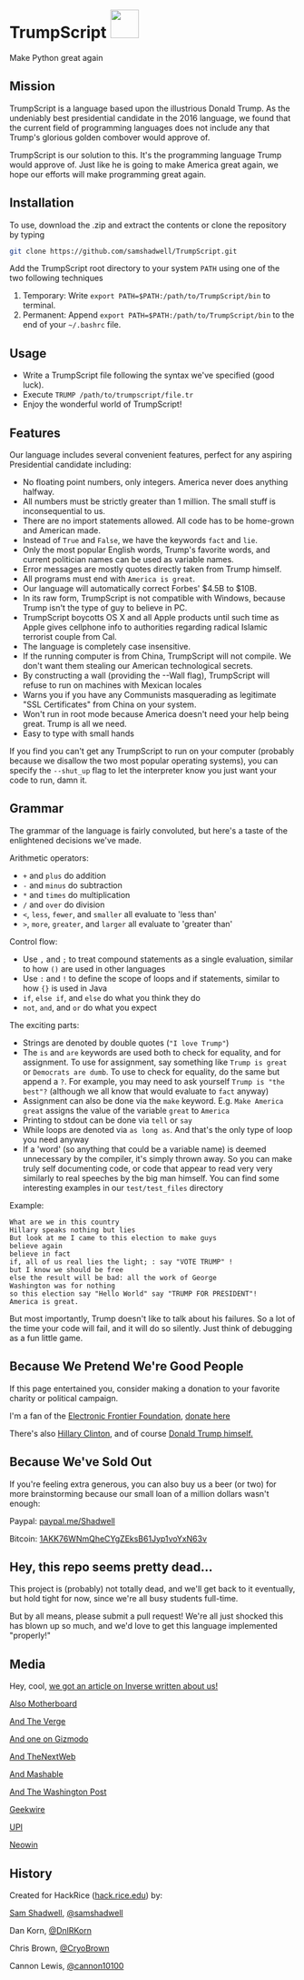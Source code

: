 # TrumpScript <img src="https://raw.github.com/samshadwell/TrumpScript/master/TrumpScript.jpg" width="50px" height="50px" />
Make Python great again

## Mission
TrumpScript is a language based upon the illustrious Donald Trump. As the undeniably best presidential candidate in the 2016 language, we found that the current field of programming languages does not include any that Trump's glorious golden combover would approve of.

TrumpScript is our solution to this. It's the programming language Trump would approve of. Just like he is going to make America great again, we hope our efforts will make programming great again.

## Installation
To use, download the .zip and extract the contents or clone the repository by typing

```bash
git clone https://github.com/samshadwell/TrumpScript.git
```

Add the TrumpScript root directory to your system `PATH` using one of the two following techniques

1. Temporary: Write `export PATH=$PATH:/path/to/TrumpScript/bin` to terminal.
2. Permanent: Append `export PATH=$PATH:/path/to/TrumpScript/bin` to the end of your `~/.bashrc` file.

## Usage
* Write a TrumpScript file following the syntax we've specified (good luck).
* Execute `TRUMP /path/to/trumpscript/file.tr`
* Enjoy the wonderful world of TrumpScript!

## Features
Our language includes several convenient features, perfect for any aspiring Presidential candidate including:
* No floating point numbers, only integers. America never does anything halfway.
* All numbers must be strictly greater than 1 million. The small stuff is inconsequential to us.
* There are no import statements allowed. All code has to be home-grown and American made.
* Instead of `True` and `False`, we have the keywords `fact` and `lie`.
* Only the most popular English words, Trump's favorite words, and current politician names can be used as variable names.
* Error messages are mostly quotes directly taken from Trump himself.
* All programs must end with `America is great`.
* Our language will automatically correct Forbes' $4.5B to $10B.
* In its raw form, TrumpScript is not compatible with Windows, because Trump isn't the type of guy to believe in PC.
* TrumpScript boycotts OS X and all Apple products  until such time as Apple gives cellphone info to authorities regarding radical Islamic terrorist couple from Cal.
* The language is completely case insensitive.
* If the running computer is from China, TrumpScript will not compile. We don't want them stealing our American technological secrets.
* By constructing a wall (providing the --Wall flag), TrumpScript will refuse to run on machines with Mexican locales
* Warns you if you have any Communists masquerading as legitimate "SSL Certificates" from China on your system.
* Won't run in root mode because America doesn't need your help being great. Trump is all we need.
* Easy to type with small hands

If you find you can't get any TrumpScript to run on your computer (probably because we disallow the two most popular operating systems), you can specify the `--shut_up` flag to let the interpreter know you just want your code to run, damn it.

## Grammar
The grammar of the language is fairly convoluted, but here's a taste of the enlightened decisions we've made.

Arithmetic operators:
* `+` and `plus` do addition
* `-` and `minus` do subtraction
* `*` and `times` do multiplication
* `/` and `over` do division
* `<`, `less`, `fewer`, and `smaller` all evaluate to 'less than'
* `>`, `more`, `greater`, and `larger` all evaluate to 'greater than'

Control flow:
* Use `,` and `;` to treat compound statements as a single evaluation, similar to how `()` are used in other languages
* Use `:` and `!` to define the scope of loops and if statements, similar to how `{}` is used in Java
* `if`, `else if`, and `else` do what you think they do
* `not`, `and`, and `or` do what you expect

The exciting parts:
* Strings are denoted by double quotes (`"I love Trump"`)
* The `is` and `are` keywords are used both to check for equality, and for assignment. To use for assignment, say something like `Trump is great` or `Democrats are dumb`. To use to check for equality, do the same but append a `?`. For example, you may need to ask yourself `Trump is "the best"?` (although we all know that would evaluate to `fact` anyway)
* Assignment can also be done via the `make` keyword. E.g. `Make America great` assigns the value of the variable `great` to `America`
* Printing to stdout can be done via `tell` or `say`
* While loops are denoted via `as long as`. And that's the only type of loop you need anyway
* If a 'word' (so anything that could be a variable name) is deemed unnecessary by the compiler, it's simply thrown away. So you can make truly self documenting code, or code that appear to read very very similarly to real speeches by the big man himself. You can find some interesting examples in our `test/test_files` directory

Example:
```
What are we in this country
Hillary speaks nothing but lies
But look at me I came to this election to make guys
believe again
believe in fact
if, all of us real lies the light; : say "VOTE TRUMP" !
but I know we should be free
else the result will be bad: all the work of George
Washington was for nothing
so this election say "Hello World" say "TRUMP FOR PRESIDENT"!
America is great.
```

But most importantly, Trump doesn't like to talk about his failures. So a lot of the time your code will fail, and it will do so silently. Just think of debugging as a fun little game.

## Because We Pretend We're Good People
If this page entertained you, consider making a donation to your favorite charity or political campaign.

I'm a fan of the [Electronic Frontier Foundation](https://www.eff.org), [donate here](https://supporters.eff.org/donate/button)

There's also [Hillary Clinton](https://www.hillaryclinton.com/contribute/donate/), and of course [Donald Trump himself. ](http://www.reactiongifs.com/r/saywha.gif)

## Because We've Sold Out
If you're feeling extra generous, you can also buy us a beer (or two) for more brainstorming because our small loan of a million dollars wasn't enough:

Paypal:
[paypal.me/Shadwell](https://paypal.me/Shadwell)

Bitcoin:
[1AKK76WNmQheCYgZEksB61Jyp1voYxN63v](bitcoin:1AKK76WNmQheCYgZEksB61Jyp1voYxN63v)

## Hey, this repo seems pretty dead...
This project is (probably) not totally dead, and we'll get back to it eventually, but hold tight for now, since we're all busy students full-time.

But by all means, please submit a pull request! We're all just shocked this has blown up so much, and we'd love to get this language implemented "properly!"

## Media
Hey, cool, [we got an article on Inverse written about us!](https://www.inverse.com/article/10448-coders-assimilate-donald-trump-to-a-programming-language)

[Also Motherboard](http://motherboard.vice.com/read/donald-trump-in-a-programming-language)

[And The Verge](http://www.theverge.com/tldr/2016/1/21/10806944/donald-trump-script-python)

[And one on Gizmodo](http://gizmodo.com/theres-a-donald-trump-programming-language-1754458693)

[And TheNextWeb](http://thenextweb.com/us/2016/01/22/trumpscript-is-a-programming-language-that-thinks-and-acts-like-donald/)

[And Mashable](http://mashable.com/2016/01/22/donald-trump-programming-language/#9NAKAP8GPOqt)

[And The Washington Post](https://www.washingtonpost.com/news/powerpost/wp/2016/01/22/decentralizing-control-of-the-internet-meet-trumpscript-a-new-programming-language-are-iphone-sales-in-decline/)

[Geekwire](http://www.geekwire.com/2016/donald-trump-programming-language-seeks-to-make-programming-great-again/)

[UPI](http://www.upi.com/Odd_News/2016/01/22/Group-of-coders-create-script-language-based-on-Donald-Trump/1101453495327/)

[Neowin](http://www.neowin.net/news/neobytes--trumpscript-will-make-python-great-again)

## History
Created for HackRice ([hack.rice.edu](http://hack.rice.edu/)) by:

[Sam Shadwell](http://samshadwell.me), [@samshadwell](https://github.com/samshadwell)

Dan Korn, [@DnlRKorn](https://github.com/DnlRKorn)

Chris Brown, [@CryoBrown](https://github.com/CryoBrown)

Cannon Lewis, [@cannon10100](https://github.com/cannon10100)
